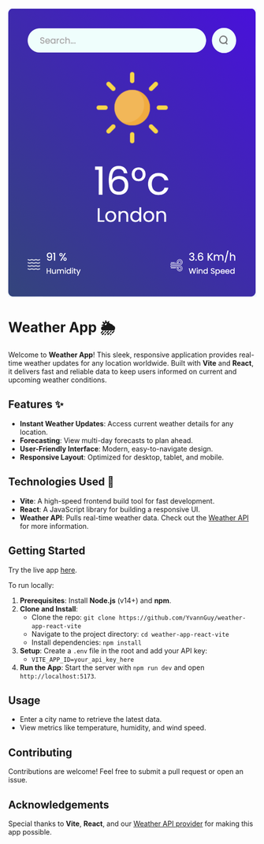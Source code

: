 **![Weather App Preview](src/assets/weatherimg.png)**

# Weather App 🌦️

Welcome to **Weather App**! This sleek, responsive application provides real-time weather updates for any location worldwide. Built with **Vite** and **React**, it delivers fast and reliable data to keep users informed on current and upcoming weather conditions.

## Features ✨

- **Instant Weather Updates**: Access current weather details for any location.
- **Forecasting**: View multi-day forecasts to plan ahead.
- **User-Friendly Interface**: Modern, easy-to-navigate design.
- **Responsive Layout**: Optimized for desktop, tablet, and mobile.

## Technologies Used 🔧

- **Vite**: A high-speed frontend build tool for fast development.
- **React**: A JavaScript library for building a responsive UI.
- **Weather API**: Pulls real-time weather data. Check out the [Weather API](https://openweathermap.org/current) for more information.

## Getting Started

Try the live app [here](https://example.com/your-live-app-link).

To run locally:

1. **Prerequisites**: Install **Node.js** (v14+) and **npm**.
2. **Clone and Install**:
   - Clone the repo: `git clone https://github.com/YvannGuy/weather-app-react-vite`
   - Navigate to the project directory: `cd weather-app-react-vite`
   - Install dependencies: `npm install`
3. **Setup**: Create a `.env` file in the root and add your API key:
   - `VITE_APP_ID=your_api_key_here`
4. **Run the App**: Start the server with `npm run dev` and open `http://localhost:5173`.

## Usage

- Enter a city name to retrieve the latest data.
- View metrics like temperature, humidity, and wind speed.

## Contributing

Contributions are welcome! Feel free to submit a pull request or open an issue.


## Acknowledgements

Special thanks to **Vite**, **React**, and our [Weather API provider](https://openweathermap.org) for making this app possible.
